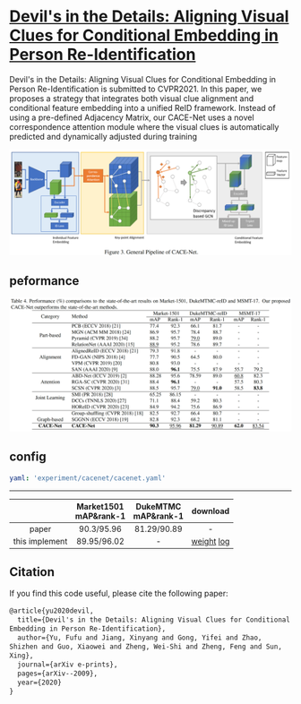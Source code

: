 # [Devil's in the Details: Aligning Visual Clues for Conditional Embedding in Person Re-Identification](https://arxiv.org/abs/2009.05250)

Devil's in the Details: Aligning Visual Clues for Conditional Embedding in Person Re-Identification is submitted to CVPR2021. In this paper, we proposes a strategy that integrates both visual clue alignment and conditional feature embedding into a unified ReID framework. Instead of using a pre-defined Adjacency Matrix, our CACE-Net uses a novel correspondence attention module where the visual clues is automatically predicted and dynamically adjusted during training

![image](cacenet_pipeline.png)

## peformance 

![image](performance.png)

## config
```yaml
yaml: 'experiment/cacenet/cacenet.yaml'
```
---
||Market1501<br>mAP&rank-1</br>|DukeMTMC<br>mAP&rank-1</br>|download|
|:-:|:-:|:-:|:-:|
|paper|90.3/95.96|81.29/90.89|-|
|this implement|89.95/96.02|-|[weight]() [log]() |


## Citation
If you find this code useful, please cite the following paper:

```
@article{yu2020devil,
  title={Devil's in the Details: Aligning Visual Clues for Conditional Embedding in Person Re-Identification},
  author={Yu, Fufu and Jiang, Xinyang and Gong, Yifei and Zhao, Shizhen and Guo, Xiaowei and Zheng, Wei-Shi and Zheng, Feng and Sun, Xing},
  journal={arXiv e-prints},
  pages={arXiv--2009},
  year={2020}
}
```



